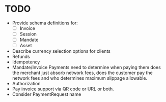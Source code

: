 # TODO

* Provide schema definitions for:
    - [ ] Invoice
    - [ ] Session
    - [ ] Mandate
    - [ ] Asset

* Describe currency selection options for clients
* Refunds
* Idempotency
* Mandate/Invoice Payments need to determine when paying them does the merchant just absorb network fees, does the customer
 pay the network fees and who determines maximum slippage allowable.
 * Authorization
 * Pay invoice support via QR code or URL or both.
* Consider PaymentRequest name
